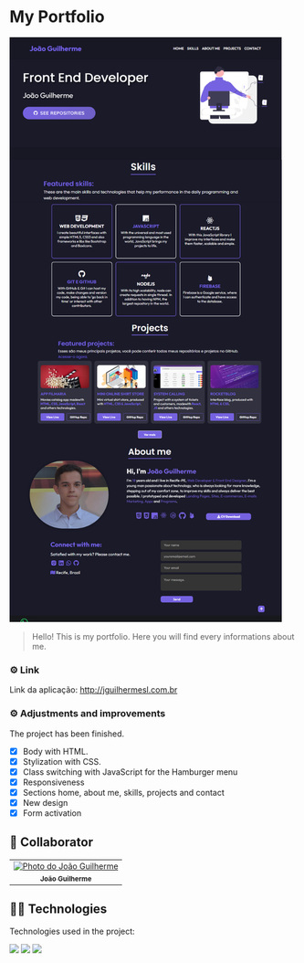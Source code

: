 # My Portfolio 

<!---Esses são exemplos. Veja https://shields.io para outras pessoas ou para personalizar este conjunto de escudos. Você pode querer incluir dependências, status do projeto e informações de licença aqui--->

<img src="./imagens/foto-portfolio.png" alt="foto portfolio" />


>  Hello! This is my portfolio. Here you will find every informations about me.
### ⚙️ Link

Link da aplicação: <a>http://jguilhermesl.com.br</a>
### ⚙️ Adjustments and improvements

The project has been finished.

- [x] Body with HTML.
- [x] Stylization with CSS.
- [x] Class switching with JavaScript for the Hamburger menu
- [x] Responsiveness
- [x] Sections home, about me, skills, projects and contact 
- [x] New design
- [x] Form activation

## 🤝 Collaborator

<table>
  <tr>
    <td align="center">
      <a href="#">
        <img src="https://media-exp1.licdn.com/dms/image/C4D03AQEEieIa-_h22g/profile-displayphoto-shrink_800_800/0/1651164045663?e=1664409600&v=beta&t=FiU4rWxSApKj3qONdLb7QfXG4u0GSikPDMIluU1wG_I" width="100px;" alt="Photo do João Guilherme"/><br>
        <sub>
          <b>João Guilherme</b>
        </sub>
      </a>
    </td>
  </tr>
</table>

## 👨‍💻 Technologies
Technologies used in the project:

<img src="https://img.shields.io/badge/HTML-239120?style=for-the-badge&logo=html5&logoColor=white" />
<img src="https://img.shields.io/badge/CSS3-1572B6?style=for-the-badge&logo=css3&logoColor=white" />
<img src="https://img.shields.io/badge/JavaScript-F7DF1E?style=for-the-badge&logo=javascript&logoColor=black" />